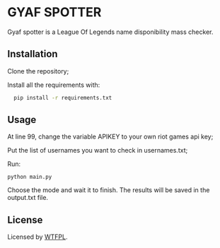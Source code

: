 
# GYAF SPOTTER

Gyaf spotter is a League Of Legends name disponibility mass checker.


## Installation

Clone the repository;

Install all the requirements with:

```bash
  pip install -r requirements.txt
```

## Usage


At line 99, change the variable APIKEY to your own riot games api key;

Put the list of usernames you want to check in usernames.txt;

Run: 
```
python main.py
```

Choose the mode and wait it to finish. The results will be saved in the output.txt file.
## License

Licensed by [WTFPL](http://www.wtfpl.net/).


